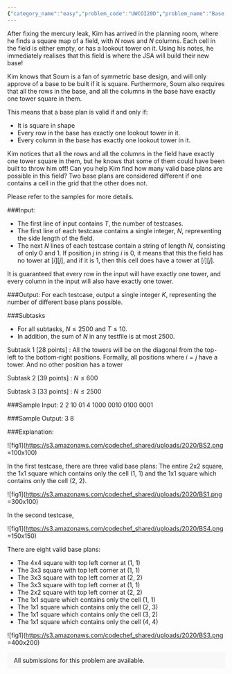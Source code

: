 ```yaml
---
{"category_name":"easy","problem_code":"UWCOI20D","problem_name":"Base Plans","problemComponents":{"constraints":"","constraintsState":false,"subtasks":"","subtasksState":false,"inputFormat":"","inputFormatState":false,"outputFormat":"","outputFormatState":false,"sampleTestCases":{}},"video_editorial_url":"","languages_supported":{"0":"CPP14","1":"C","2":"JAVA","3":"PYTH 3.6","4":"CPP17","5":"PYTH","6":"PYP3","7":"CS2","8":"ADA","9":"PYPY","10":"TEXT","11":"PAS fpc","12":"NODEJS","13":"RUBY","14":"PHP","15":"GO","16":"HASK","17":"TCL","18":"PERL","19":"SCALA","20":"LUA","21":"kotlin","22":"BASH","23":"JS","24":"LISP sbcl","25":"rust","26":"PAS gpc","27":"BF","28":"CLOJ","29":"R","30":"D","31":"CAML","32":"FORT","33":"ASM","34":"swift","35":"FS","36":"WSPC","37":"LISP clisp","38":"SQL","39":"SCM guile","40":"PERL6","41":"ERL","42":"CLPS","43":"ICK","44":"NICE","45":"PRLG","46":"ICON","47":"COB","48":"SCM chicken","49":"PIKE","50":"SCM qobi","51":"ST","52":"NEM"},"max_timelimit":1,"source_sizelimit":50000,"problem_author":"socho","problem_tester":null,"date_added":"17-02-2020","tags":{"0":"socho","1":"uwcoi20"},"problem_difficulty_level":"Easy","best_tag":"","editorial_url":"https://discuss.codechef.com/problems/UWCOI20D","time":{"view_start_date":1582655400,"submit_start_date":1582655400,"visible_start_date":1582655400,"end_date":1735669800},"is_direct_submittable":false,"problemDiscussURL":"https://discuss.codechef.com/search?q=UWCOI20D","is_proctored":false,"visitedContests":{},"layout":"problem"}
---
```

After fixing the mercury leak, Kim has arrived in the planning room, where he finds a square map of a field, with $N$ rows and $N$ columns. Each cell in the field is either empty, or has a lookout tower on it. Using his notes, he immediately realises that this field is where the JSA will build their new base!

Kim knows that Soum is a fan of symmetric base design, and will only approve of a base to be built if it is square. Furthermore, Soum also requires that all the rows in the base, and all the columns in the base have exactly one tower square in them. 

This means that a base plan is valid if and only if:

* It is square in shape
* Every row in the base has exactly one lookout tower in it.
* Every column in the base has exactly one lookout tower in it.

Kim notices that all the rows and all the columns in the field have exactly one tower square in them, but he knows that some of them could have been built to throw him off! Can you help Kim find how many valid base plans are possible in this field? Two base plans are considered different if one contains a cell in the grid that the other does not.


Please refer to the samples for more details.

###Input:

- The first line of input contains $T$, the number of testcases.
- The first line of each testcase contains a single integer, $N$, representing the side length of the field.
- The next $N$ lines of each testcase contain a string of length $N$, consisting of only 0 and 1. If position $j$ in string $i$ is 0, it means that this the field has no tower at $[i][j]$, and if it is 1, then this cell does have a tower at $[i][j]$.

It is guaranteed that every row in the input will have exactly one tower, and every column in the input will also have exactly one tower.

###Output:
For each testcase, output a single integer $K$, representing the number of different base plans possible.


###Subtasks

- For all subtasks, $N \leq 2500$ and $T \leq 10$. 
- In addition, the sum of $N$ in any testfile is at most $2500$.

Subtask 1 [28 points] : All the towers will be on the diagonal from the top-left to the bottom-right positions. Formally, all positions where $i = j$ have a tower. And no other position has a tower

Subtask 2 [39 points] : $N \leq 600$

Subtask 3 [33 points] : $N \leq 2500$

###Sample Input:
	2
	2
	10
	01
	4
	1000
	0010
	0100
	0001

###Sample Output:
	3
	8
	
###Explanation:

![fig1](https://s3.amazonaws.com/codechef_shared/uploads/2020/BS2.png =100x100)

In the first testcase, there are three valid base plans: The entire 2x2 square, the 1x1 square which contains only the cell (1, 1) and the 1x1 square which contains only the cell (2, 2).

![fig1](https://s3.amazonaws.com/codechef_shared/uploads/2020/BS1.png =300x100)

In the second testcase, 

![fig1](https://s3.amazonaws.com/codechef_shared/uploads/2020/BS4.png =150x150)

There are eight valid base plans:
- The 4x4 square with top left corner at (1, 1)
- The 3x3 square with top left corner at (1, 1)
- The 3x3 square with top left corner at (2, 2)
- The 3x3 square with top left corner at (1, 1)
- The 2x2 square with top left corner at (2, 2)
- The 1x1 square which contains only the cell (1, 1)
- The 1x1 square which contains only the cell (2, 3)
- The 1x1 square which contains only the cell (3, 2)
- The 1x1 square which contains only the cell (4, 4)

![fig1](https://s3.amazonaws.com/codechef_shared/uploads/2020/BS3.png =400x200)
<aside style='background: #f8f8f8;padding: 10px 15px;'><div>All submissions for this problem are available.</div></aside>